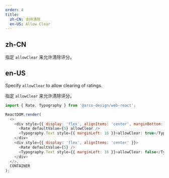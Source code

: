 ```yaml
---
order: 4
title:
  zh-CN: 支持清除
  en-US: Allow Clear
---
```


## zh-CN

指定 `allowClear` 来允许清除评分。

## en-US

Specify `allowClear` to allow clearing of ratings.

指定 `allowClear` 来允许清除评分。

```js
import { Rate, Typography } from '@arco-design/web-react';

ReactDOM.render(
  <>
    <div style={{ display: 'flex', alignItems: 'center', marginBottom: 15 }}>
      <Rate defaultValue={5} allowClear />
      <Typography.Text style={{ marginLeft: 16 }}>allowClear: true</Typography.Text>
    </div>
    <div style={{ display: 'flex', alignItems: 'center' }}>
      <Rate defaultValue={5} />
      <Typography.Text style={{ marginLeft: 16 }}>allowClear: false</Typography.Text>
    </div>
  </>,
  CONTAINER
);
```
